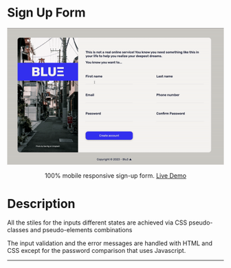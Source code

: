 
# Sign Up Form #

<div align="center">
<a href="https://github.com/blu3tan/Sign-up-form">
<img src="./Image/signup_gif.gif">
</a>

100% mobile responsive sign-up form.
[Live Demo](https://blu3tan.github.io/Sign-up-form)

</div>


# Description #

All the stiles for the inputs different states are achieved via CSS pseudo-classes and pseudo-elements combinations

The input validation and the error messages are handled with HTML and CSS except for the password comparison that uses Javascript.

-----------------------------------------------------------------------------